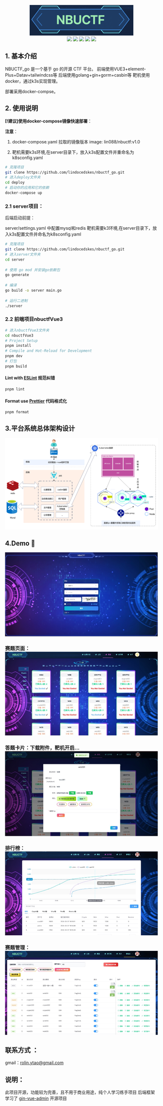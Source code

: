 <div align=center>
<img src="assets/image-20240605162102264.png" height="100" />
</div>
<div align=center>
  <img src="https://img.shields.io/badge/golang-1.22-blue"/>
  <img src="https://img.shields.io/badge/gin-1.9.1-lightBlue"/>
  <img src="https://img.shields.io/badge/gorm-1.25.5-red"/>
  <img src="https://img.shields.io/badge/vue-3.4.15-brightgreen"/>
  <img src="https://img.shields.io/badge/element--plus-2.6.3-green"/>
</div>

## 1. 基本介绍

NBUCTF_go 是一个基于 go 的开源 CTF 平台。
前端使用VUE3+element-Plus+Datav+tailwindcss等
后端使用golang+gin+gorm+casbin等
靶机使用docker，通过k3s实现管理。

部署采用docker-compse。

## 2. 使用说明

**[!建议]**使用docker-compose镜像**快速部署**：

**注意**：

1. docker-compose.yaml 拉取的镜像版本    image: lin088/nbuctf:v1.0  

2. 靶机需要k3s环境,在server目录下，放入k3s配置文件并重命名为k8sconfig.yaml

```bash
# 克隆项目
git clone https://github.com/lindocedskes/nbuctf_go.git
# 进入deploy文件夹
cd deploy
# 启动你的应用和它的依赖
docker-compose up
```

### 

### 2.1 server项目：

后端启动前提：

server/settings.yaml 中配置mysql和redis
靶机需要k3环境,在server目录下，放入k3s配置文件并命名为k8sconfig.yaml

```bash
# 克隆项目
git clone https://github.com/lindocedskes/nbuctf_go.git
# 进入server文件夹
cd server

# 使用 go mod 并安装go依赖包
go generate

# 编译 
go build -o server main.go 

# 运行二进制
./server
```

### 2.2 前端项目nbuctfVue3

```bash
# 进入nbuctfVue3文件夹
cd nbuctfVue3
# Project Setup
pnpm install
# Compile and Hot-Reload for Development
pnpm dev
# 打包
pnpm build
```

#### Lint with [ESLint](https://eslint.org/) 规范纠错

```sh
pnpm lint
```
#### Format use [Prettier](https://eslint.org/) 代码格式化

```sh
pnpm format
```

## 3.平台系统总体架构设计

![image-20240605164926158](assets/image-20240605164926158.png)

## 4.Demo 🗿

![image-20240605165255323](assets/image-20240605165255323.png)

### 赛题页面：![image-20240605165335236](assets/image-20240605165335236.png)

### 答题卡片：下载附件，靶机开启...![image-20240605165345558](assets/image-20240605165345558.png)

### 排行榜：![image-20240605165352806](assets/image-20240605165352806.png)

### 赛题管理：![image-20240605165431072](assets/image-20240605165431072.png)



## 联系方式 ：
gmail：rolin.ytao@gmail.com

## 说明：

此项目开源，功能较为完善，且不用于商业用途，纯个人学习练手项目
后端框架学习了 [gin-vue-admin](https://github.com/flipped-aurora/gin-vue-admin) 开源项目

